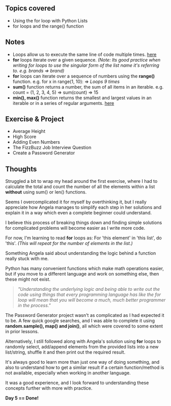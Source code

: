 ## Topics covered

- Using the for loop with Python Lists
- for loops and the range() function

## Notes

- Loops allow us to execute the same line of code multiple times. [here](https://www.learnpython.org/en/Loops)
- **for** loops iterate over a given sequence. _(Note: Its good practice when writing for loops to use the singular form of the list name it's referring to. e.g. brands => brand)_
- **for** loops can iterate over a sequence of numbers using the **range()** function. e.g. for x in range(1, 10): => _Loops 9 times_
- **sum()** function returns a number, the sum of all items in an iterable. e.g. count = (1, 2, 3, 4, 5) => sum(count) => 15
- **min(), max()** function returns the smallest and largest values in an iterable or in a series of regular arguments. [here](https://realpython.com/python-min-and-max/)

## Exercise & Project

- Average Height
- High Score
- Adding Even Numbers
- The FizzBuzz Job Interview Question
- Create a Password Generator

## Thoughts

Struggled a bit to wrap my head around the first exercise, where I had to calculate the total and count the number of all the elements within a list **without** using sum() or len() functions.

Seems I overcomplicated it for myself by overthinking it, but I really appreciate how Angela manages to simplify each step in her solutions and explain it in a way which even a complete beginner could understand.

I believe this process of breaking things down and finding simple solutions for complicated problems will become easier as I write more code.

For now, I'm learning to read **for** loops as: For 'this element' in 'this list', do 'this'. _(This will repeat for the number of elements in the list.)_

Something Angela said about understanding the logic behind a function really stuck with me.

Python has many convenient functions which make math operations easier, but if you move to a different language and work on something else, then these might not exist.

> _"Understanding the underlying logic and being able to write out the code using things that every programming language has like the for loop will mean that you will become a much, much better programmer in the process."_

The Password Generator project wasn't as complicated as I had expected it to be. A few quick google searches, and I was able to complete it using **random.sample(), map() and join()**, all which were covered to some extent in prior lessons.

Alternatively, I still followed along with Angela's solution using **for** loops to randomly select, add/append elements from the provided lists into a new list/string, shuffle it and then print out the required result.

It's always good to learn more than just one way of doing something, and also to understand how to get a similar result if a certain function/method is not available, especially when working in another language.

It was a good experience, and I look forward to understanding these concepts further with more with practice.

**Day 5 == Done!**
